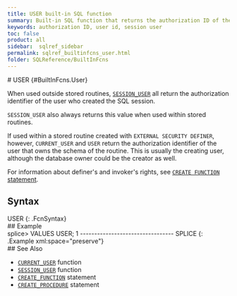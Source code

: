```yaml
---
title: USER built-in SQL function
summary: Built-in SQL function that returns the authorization ID of the user who created the SQL session
keywords: authorization ID, user id, session user
toc: false
product: all
sidebar:  sqlref_sidebar
permalink: sqlref_builtinfcns_user.html
folder: SQLReference/BuiltInFcns
---
```

<section>
<div class="TopicContent" data-swiftype-index="true" markdown="1">
# USER   {#BuiltInFcns.User}

When used outside stored routines,
[`SESSION_USER`](sqlref_builtinfcns_sessionuser.html) all return the
authorization identifier of the user who created the SQL session.

`SESSION_USER` also always returns this value when used within stored
routines.

If used within a stored routine created with `EXTERNAL SECURITY
DEFINER`, however, `CURRENT_USER` and `USER` return the authorization
identifier of the user that owns the schema of the routine. This is
usually the creating user, although the database owner could be the
creator as well.

For information about definer's and invoker's rights, see [`CREATE
FUNCTION` statement](sqlref_statements_createfunction.html).

## Syntax

<div class="fcnWrapperWide" markdown="1">
    USER
{: .FcnSyntax}

</div>
## Example

<div class="preWrapper" markdown="1">
    splice> VALUES USER;
    1
    ---------------------------------
    SPLICE
{: .Example xml:space="preserve"}

</div>
## See Also

* [`CURRENT_USER`](sqlref_builtinfcns_currentuser.html) function
* [`SESSION_USER`](sqlref_builtinfcns_sessionuser.html) function
* [`CREATE_FUNCTION`](sqlref_statements_createfunction.html) statement
* [`CREATE_PROCEDURE`](sqlref_statements_createprocedure.html) statement

</div>
</section>

